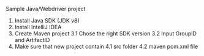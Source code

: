 Sample Java/Webdriver project

1. Install Java SDK (JDK v8)
2. Install IntelliJ IDEA
3. Create Maven project
	3.1 Chose the right SDK version
	3.2 Input GroupID and ArtifactID
4. Make sure that new project contain
	4.1 src folder
	4.2 maven pom.xml file


